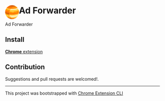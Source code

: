 # <img src="public/icons/icon_48.png" width="45" align="left"> Ad Forwarder

Ad Forwarder

## Install

[**Chrome** extension](https://chrome.google.com/webstore/detail/npldampnaekmnofjepdgllablcfieldn)

## Contribution

Suggestions and pull requests are welcomed!.

---

This project was bootstrapped with [Chrome Extension CLI](https://github.com/dutiyesh/chrome-extension-cli)

